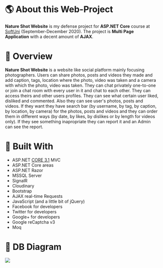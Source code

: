 # :earth_americas: About this Web-Project
**Nature Shot Website** is my defense project for **ASP.NET Core** course at [SoftUni](https://softuni.bg/ "SoftUni") (September-December 2020). The project is **Multi Page Application** with a decent amount of **AJAX**.

# :evergreen_tree: Overview
**Nature Shot Website** is a website like social platform mainly focusing photographers. Users can share photos, posts and videos they made and add caption, tags, location where the photo, video was taken and a camera with which the photo, video was taken. They can chat privately one-to-one or join a chat room with every user in it and chat to each other. They can access theirs and other users profiles. They can see what certain user liked, disliked and commented. Also they can see user's photos, posts and videos. If they want they have search bar (by username, by tag, by caption, by location, by camera) for the photos, posts and videos and they can order them in different ways (by date, by likes, by dislikes or by length for videos only). If they see something inapropriate they can report it and an Admin can see the report.

# :hammer: Built With
- ASP.NET [CORE 3.1](https://dotnet.microsoft.com/download/dotnet-core/3.1 "CORE 3.1") MVC
- ASP.NET Core areas
- ASP.NET Razor
- MSSQL Server
- SignalR
- Cloudinary
- Bootstrap
- AJAX real-time Requests
- JavaScript (and a little bit of jQuery)
- Facebook for developers
- Twitter for developers
- Google+ for developers
- Google reCaptcha v3
- Moq

# :wrench: DB Diagram
![](https://res.cloudinary.com/drw0gj3qi/image/upload/v1608311150/Screenshot_2020-12-18_at_15.13.14_ytykck.png)
